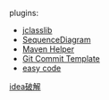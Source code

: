 plugins:
 - [jclasslib](https://plugins.jetbrains.com/plugin/9248-jclasslib-bytecode-viewer)
 - [SequenceDiagram]()
 - [Maven Helper]()
 - [Git Commit Template]()
 - [easy code]()
 
[idea破解](https://zhile.io/2018/08/25/jetbrains-license-server-crack.html)

 
